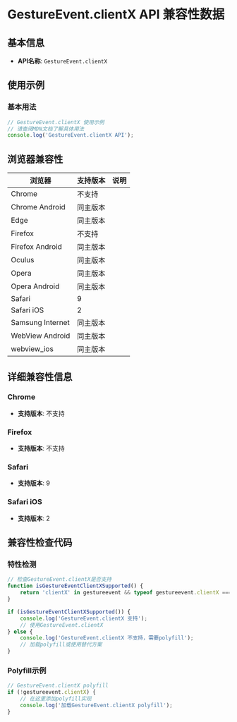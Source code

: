 # GestureEvent.clientX API 兼容性数据

## 基本信息

- **API名称**: `GestureEvent.clientX`

## 使用示例

### 基本用法

```javascript
// GestureEvent.clientX 使用示例
// 请查阅MDN文档了解具体用法
console.log('GestureEvent.clientX API');
```

## 浏览器兼容性

| 浏览器 | 支持版本 | 说明 |
|--------|----------|------|
| Chrome | 不支持 |  |
| Chrome Android | 同主版本 |  |
| Edge | 同主版本 |  |
| Firefox | 不支持 |  |
| Firefox Android | 同主版本 |  |
| Oculus | 同主版本 |  |
| Opera | 同主版本 |  |
| Opera Android | 同主版本 |  |
| Safari | 9 |  |
| Safari iOS | 2 |  |
| Samsung Internet | 同主版本 |  |
| WebView Android | 同主版本 |  |
| webview_ios | 同主版本 |  |

## 详细兼容性信息

### Chrome

- **支持版本**: 不支持

### Firefox

- **支持版本**: 不支持

### Safari

- **支持版本**: 9

### Safari iOS

- **支持版本**: 2

## 兼容性检查代码

### 特性检测

```javascript
// 检查GestureEvent.clientX是否支持
function isGestureEventClientXSupported() {
    return 'clientX' in gestureevent && typeof gestureevent.clientX === 'function';
}

if (isGestureEventClientXSupported()) {
    console.log('GestureEvent.clientX 支持');
    // 使用GestureEvent.clientX
} else {
    console.log('GestureEvent.clientX 不支持，需要polyfill');
    // 加载polyfill或使用替代方案
}
```

### Polyfill示例

```javascript
// GestureEvent.clientX polyfill
if (!gestureevent.clientX) {
    // 在这里添加polyfill实现
    console.log('加载GestureEvent.clientX polyfill');
}
```

